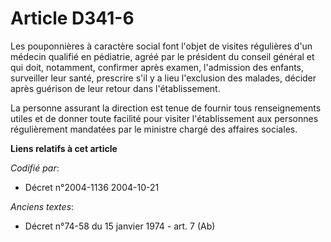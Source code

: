# Article D341-6

Les pouponnières à caractère social font l'objet de visites régulières d'un médecin qualifié en pédiatrie, agréé par le
président du conseil général et qui doit, notamment, confirmer après examen, l'admission des enfants, surveiller leur santé,
prescrire s'il y a lieu l'exclusion des malades, décider après guérison de leur retour dans l'établissement.

La personne assurant la direction est tenue de fournir tous renseignements utiles et de donner toute facilité pour visiter
l'établissement aux personnes régulièrement mandatées par le ministre chargé des affaires sociales.

**Liens relatifs à cet article**

_Codifié par_:

  - Décret n°2004-1136 2004-10-21

_Anciens textes_:

  - Décret n°74-58 du 15 janvier 1974 - art. 7 (Ab)
